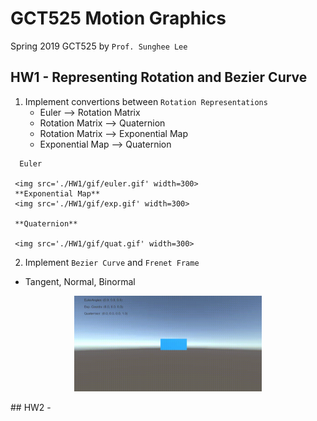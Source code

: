 # GCT525 Motion Graphics
Spring 2019 GCT525 by `Prof. Sunghee Lee`

## HW1 - Representing Rotation and Bezier Curve
1. Implement convertions between `Rotation Representations`
      * Euler --> Rotation Matrix
      * Rotation Matrix --> Quaternion
      * Rotation Matrix --> Exponential Map
      * Exponential Map --> Quaternion


<p align="center" font-weight:bold>
     
      Euler

     <img src='./HW1/gif/euler.gif' width=300>
     **Exponential Map**
     <img src='./HW1/gif/exp.gif' width=300>

     **Quaternion**

     <img src='./HW1/gif/quat.gif' width=300>
</p>


2. Implement `Bezier Curve` and `Frenet Frame`
  * Tangent, Normal, Binormal  
<p align="center">
     <img src='./HW1/gif/bezier.gif' width=300>
</p>
## HW2 -

